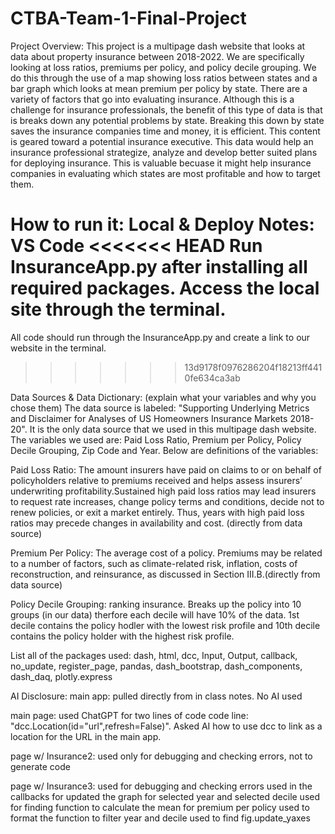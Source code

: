 ﻿# CTBA-Team-1-Final-Project

Project Overview: 
    This project is a multipage dash website that looks at data about property insurance between 2018-2022. We are specifically looking at loss ratios, premiums per policy, and policy decile grouping. We do this through the use of a map showing loss ratios between states and a bar graph which looks at mean premium per policy by state. There are a variety of factors that go into evaluating insurance. Although this is a challenge for insurance professionals, the benefit of this type of data is that is breaks down any potential problems by state. Breaking this down by state saves the insurance companies time and money, it is efficient. This content is geared toward a potential insurance executive. This data would help an insurance professional strategize, analyze and develop better suited plans for deploying insurance. This is valuable becuase it might help insurance companies in evaluating which states are most profitable and how to target them. 

How to run it: Local & Deploy Notes: VS Code
<<<<<<< HEAD
Run InsuranceApp.py after installing all required packages. Access the local site through the terminal.
=======
All code should run through the InsuranceApp.py and create a link to our website in the terminal.
>>>>>>> 13d9178f0976286204f18213ff4410fe634ca3ab

Data Sources & Data Dictionary: (explain what your variables and why you chose them)
The data source is labeled: "Supporting Underlying Metrics and Disclaimer for Analyses of US Homeowners Insurance Markets 2018-20". It is the only data source that we used in this multipage dash website. The variables we used are: Paid Loss Ratio, Premium per Policy, Policy Decile Grouping, Zip Code and Year. Below are definitions of the variables: 
    
Paid Loss Ratio: The amount insurers have paid on claims to or on behalf of policyholders relative to premiums received and helps assess insurers’ underwriting profitability.Sustained high paid loss ratios may lead insurers to request rate increases, change policy terms and conditions, decide not to renew policies, or exit a market entirely.  Thus, years with high paid loss ratios may precede changes in availability and cost. (directly from data source)

Premium Per Policy: The average cost of a policy.  Premiums may be related to a number of factors, such as climate-related risk, inflation, costs of reconstruction, and reinsurance, as discussed in Section III.B.(directly from data source)

Policy Decile Grouping: ranking insurance. Breaks up the policy into 10 groups (in our data) therfore each decile will have 10% of the data. 1st decile contains the policy hodler with the lowest risk profile and 10th decile contains the policy holder with the highest risk profile. 

List all of the packages used: 
dash, html, dcc, Input, Output, callback, no_update, register_page, pandas, dash_bootstrap, dash_components, dash_daq, plotly.express

AI Disclosure:
main app:
pulled directly from in class notes. 
No AI used 
    
main page: used ChatGPT for two lines of code
code line: "dcc.Location(id="url",refresh=False)". Asked AI how to use dcc to link as a location for the URL in the main app. 
    
page w/ Insurance2: 
used only for debugging and checking errors, not to generate code
    
page w/ Insurance3:
used for debugging and checking errors 
used in the callbacks for updated the graph for selected year and selected decile 
used for finding function to calculate the mean for premium per policy
used to format the function to filter year and decile
used to find fig.update_yaxes

